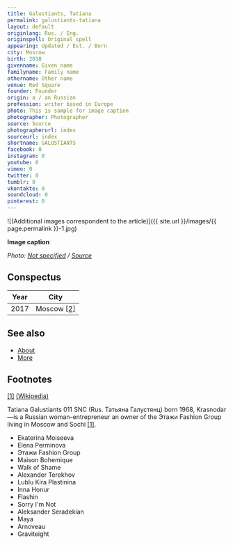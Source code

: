 ```yaml
---
title: Galustiants, Tatiana
permalink: galustiants-tatiana
layout: default
originlang: Rus. / Eng.
originspell: Original spell
appearing: Updated / Est. / Born
city: Moscow
birth: 2018
givenname: Given name
familyname: Family name
othername: Other name
venue: Red Square
founder: Founder
origin: a / an Russian
profession: writer based in Europe
photo: This is sample for image caption
photographer: Photographer
source: Source
photographerurl: index
sourceurl: index
shortname: GALUSTIANTS
facebook: 0
instagram: 0
youtube: 0
vimeo: 0
twitter: 0
tumblr: 0
vkontakte: 0
soundcloud: 0
pinterest: 0
---
```


![(Additional images correspondent to the article)]({{ site.url }}/images/{{ page.permalink }}-1.jpg)

**Image caption**

*Photo: [Not specified](index) / [Source](index)*

## Сonspectus

|Year|City|
|-|-|
|2017|Moscow <span id="a2">[\[2\]](#f2)</span>|

## See also

+ [About](index)
+ [More](index)

## Footnotes

[[1]](#a1) <span id="f1"></span> [(Wikipedia)](index)


Tatiana Galustiants  011  SNC (Rus. Татьяна Галустянц) born 1968, Krasnodar—is a Russian woman-entrepreneur an owner of the Этажи Fashion Group living in Moscow and Sochi <span id="a1">[\[1\]](#f1)</span>.

+ Ekaterina Moiseeva
+ Elena Perminova
+ Этажи Fashion Group
+ Maison Bohemique
+ Walk of Shame
+ Alexander Terekhov
+ Lublu Kira Plastinina
+ Inna Honur
+ Flashin
+ Sorry I'm Not
+ Aleksander Seradekian
+ Maya
+ Arnoveau
+ Graviteight

